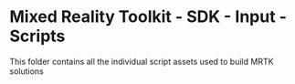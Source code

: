 # Mixed Reality Toolkit - SDK - Input - Scripts

This folder contains all the individual script assets used to build MRTK solutions
